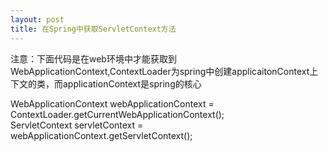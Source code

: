 ```yaml
---
layout: post
title: 在Spring中获取ServletContext方法
---
```

<p> 
注意：下面代码是在web环境中才能获取到WebApplicationContext,ContextLoader为spring中创建applicaitonContext上下文的类，而applicationContext是spring的核心
</p>

<p>


WebApplicationContext webApplicationContext = ContextLoader.getCurrentWebApplicationContext();   
ServletContext servletContext = webApplicationContext.getServletContext(); 
</p>



 